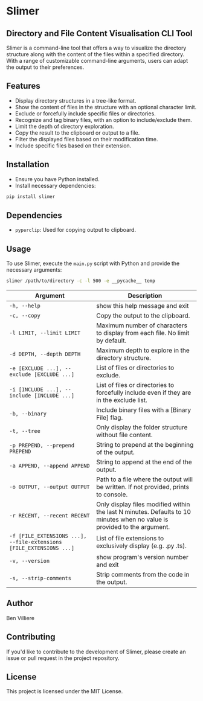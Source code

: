 # Slimer

## Directory and File Content Visualisation CLI Tool

Slimer is a command-line tool that offers a way to visualize the directory structure along with the content of the files within a specified directory. With a range of customizable command-line arguments, users can adapt the output to their preferences.

## Features

- Display directory structures in a tree-like format.
- Show the content of files in the structure with an optional character limit.
- Exclude or forcefully include specific files or directories.
- Recognize and tag binary files, with an option to include/exclude them.
- Limit the depth of directory exploration.
- Copy the result to the clipboard or output to a file.
- Filter the displayed files based on their modification time.
- Include specific files based on their extension.

## Installation

- Ensure you have Python installed.
- Install necessary dependencies:

```bash
pip install slimer
```

## Dependencies

- `pyperclip`: Used for copying output to clipboard.

## Usage

To use Slimer, execute the `main.py` script with Python and provide the necessary arguments:

```bash
slimer /path/to/directory -c -l 500 -e __pycache__ temp
```

| Argument                                                            | Description                                                                                                              |
| ------------------------------------------------------------------- | ------------------------------------------------------------------------------------------------------------------------ |
| `-h, --help`                                                        | show this help message and exit                                                                                          |
| `-c, --copy`                                                        | Copy the output to the clipboard.                                                                                        |
| `-l LIMIT, --limit LIMIT`                                           | Maximum number of characters to display from each file. No limit by default.                                             |
| `-d DEPTH, --depth DEPTH`                                           | Maximum depth to explore in the directory structure.                                                                     |
| `-e [EXCLUDE ...], --exclude [EXCLUDE ...]`                         | List of files or directories to exclude.                                                                                 |
| `-i [INCLUDE ...], --include [INCLUDE ...]`                         | List of files or directories to forcefully include even if they are in the exclude list.                                 |
| `-b, --binary`                                                      | Include binary files with a [Binary File] flag.                                                                          |
| `-t, --tree`                                                        | Only display the folder structure without file content.                                                                  |
| `-p PREPEND, --prepend PREPEND`                                     | String to prepend at the beginning of the output.                                                                        |
| `-a APPEND, --append APPEND`                                        | String to append at the end of the output.                                                                               |
| `-o OUTPUT, --output OUTPUT`                                        | Path to a file where the output will be written. If not provided, prints to console.                                     |
| `-r RECENT, --recent RECENT`                                        | Only display files modified within the last N minutes. Defaults to 10 minutes when no value is provided to the argument. |
| `-f [FILE_EXTENSIONS ...], --file-extensions [FILE_EXTENSIONS ...]` | List of file extensions to exclusively display (e.g. .py .ts).                                                           |
| `-v, --version`                                                     | show program's version number and exit                                                                                   |
| `-s, --strip-comments`                                              | Strip comments from the code in the output.                                                                              |

## Author

Ben Villiere

## Contributing

If you'd like to contribute to the development of Slimer, please create an issue or pull request in the project repository.

## License

This project is licensed under the MIT License.
